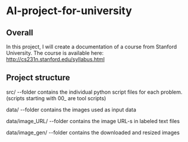 # AI-project-for-university

## Overall
In this project, I will create a documentation of a course from Stanford University.
The course is available here: http://cs231n.stanford.edu/syllabus.html

## Project structure

src/ --folder contains the individual python script files for each problem. (scripts starting with 00_ are tool scripts)

data/ --folder contains the images used as input data

data/image_URL/ --folder contains the image URL-s in labeled text files

data/image_gen/ --folder contains the downloaded and resized images

